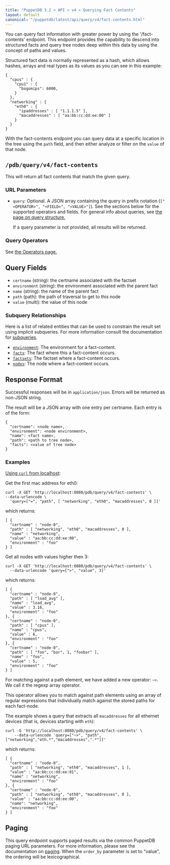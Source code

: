 ```yaml
---
title: "PuppetDB 3.2 » API » v4 » Querying Fact Contents"
layout: default
canonical: "/puppetdb/latest/api/query/v4/fact-contents.html"
---
```


[curl]: ../curl.html#using-curl-from-localhost-non-sslhttp
[paging]: ./paging.html
[query]: ./query.html
[subqueries]: ./operators.html#subquery-operators
[environments]: ./environments.html
[facts]: ./facts.html
[factsets]: ./factsets.html
[nodes]: ./nodes.html

You can query fact information with greater power by using the '/fact-contents' endpoint. This endpoint provides the capability to descend into structured facts and query tree nodes deep within this data by using the concept of paths and values.

Structured fact data is normally represented as a hash, which allows hashes, arrays and real types as its values as you can see in this example:

    {
      "cpus" : {
        "cpu1" : {
          "bogomips": 6000,
        }
      },
      "networking" : {
        "eth0" : {
          "ipaddresses" : [ "1.1.1.5" ],
          "macaddresses" : [ "aa:bb:cc:dd:ee:00" ]
        }
      }
    }

With the fact-contents endpoint you can query data at a specific location in
the tree using the `path` field, and then either analyze or filter on the
`value` of that node.

## `/pdb/query/v4/fact-contents`

This will return all fact contents that match the given query.

### URL Parameters

* `query`: Optional. A JSON array containing the query in prefix notation (`["<OPERATOR>", "<FIELD>", "<VALUE>"]`). See the sections below for the supported operators and fields. For general info about queries, see [the page on query structure.][query]

    If a query parameter is not provided, all results will be returned.

### Query Operators

See [the Operators page.](./operators.html)

## Query Fields

* `certname` (string): the certname associated with the factset
* `environment` (string): the environment associated with the parent fact
* `name` (string): the name of the parent fact
* `path` (path): the path of traversal to get to this node
* `value` (multi): the value of this node

### Subquery Relationships

Here is a list of related entities that can be used to constrain the result set using
implicit subqueries. For more information consult the documentation for [subqueries].

* [`environment`][environments]: The environment for a fact-content.
* [`facts`][facts]: The fact where this a fact-content occurs.
* [`factsets`][factsets]: The factset where a fact-content occurs.
* [`nodes`][nodes]: The node where a fact-content occurs.

## Response Format

Successful responses will be in `application/json`. Errors will be returned as
non-JSON string.

The result will be a JSON array with one entry per certname. Each entry is of
the form:

    {
      "certname": <node name>,
      "environment": <node environment>,
      "name": <fact name>,
      "path": <path to tree node>,
      "facts": <value of tree node>
    }

### Examples

[Using `curl` from localhost][curl]:

Get the first mac address for eth0:

    curl -X GET 'http://localhost:8080/pdb/query/v4/fact-contents' \
    --data-urlencode \
      'query=["=", "path", [ "networking", "eth0", "macaddresses", 0 ]]'

which returns:

    [ {
      "certname" : "node-0",
      "path" : [ "networking", "eth0", "macaddresses", 0 ],
      "name" : "networking",
      "value" : "aa:bb:cc:dd:ee:00",
      "environment" : "foo"
    } ]

Get all nodes with values higher then 3:

    curl -X GET 'http://localhost:8080/pdb/query/v4/fact-contents' \
      --data-urlencode 'query=[">", "value", 3]'

which returns:

    [ {
      "certname" : "node-0",
      "path" : [ "load_avg" ],
      "name" : "load_avg",
      "value" : 3.16,
      "environment" : "foo"
    }, {
      "certname" : "node-0",
      "path" : [ "cpus" ],
      "name" : "cpus",
      "value" : 6,
      "environment" : "foo"
    }, {
      "certname" : "node-0",
      "path" : [ "foo", "bar", 1, "foobar" ],
      "name" : "foo",
      "value" : 5,
      "environment" : "foo"
    } ]

For matching against a path element, we have added a new operator: `~>`. We call it the regexp array operator.

This operator allows you to match against path elements using an array of regular expressions that individually match against the stored paths for each fact-node.

The example shows a query that extracts all `macaddresses` for all ethernet devices (that is, devices starting with `eth`):

    curl -G 'http://localhost:8080/pdb/query/v4/fact-contents' \
        --data-urlencode 'query=["~>", "path", ["networking","eth.*","macaddresses",".*"]]'

which returns:

    [ {
      "certname" : "node-0",
      "path" : [ "networking", "eth0", "macaddresses", 1 ],
      "value" : "aa:bb:cc:dd:ee:01",
      "name" : "networking",
      "environment" : "foo"
    }, {
      "certname" : "node-0",
      "path" : [ "networking", "eth0", "macaddresses", 0 ],
      "value" : "aa:bb:cc:dd:ee:00",
      "name": "networking",
      "environment" : "foo"
    } ]

## Paging

This query endpoint supports paged results via the common PuppetDB paging
URL parameters. For more information, please see the documentation
on [paging][paging]. When the `order_by` parameter is set to "value", the
ordering will be lexicographical.
